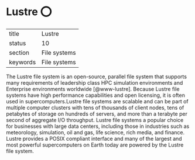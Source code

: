 # Lustre :o:


|          |              |
| -------- | ------------ |
| title    | Lustre       | 
| status   | 10           |
| section  | File systems |
| keywords | File systems |



The Lustre file system is an open-source, parallel file system that
supports many requirements of leadership class HPC simulation
environments and Enterprise environments
worldwide [@www-lustre]. Because Lustre file systems have high
performance capabilities and open licensing, it is often used in
supercomputers.Lustre file systems are scalable and can be part of
multiple computer clusters with tens of thousands of client nodes,
tens of petabytes of storage on hundreds of servers, and more than a
terabyte per second of aggregate I/O throughput. Lustre file systems a
popular choice for businesses with large data centers, including those
in industries such as meteorology, simulation, oil and gas, life
science, rich media, and finance. Lustre provides a POSIX compliant
interface and many of the largest and most powerful supercomputers on
Earth today are powered by the Lustre file system.


     
